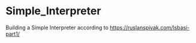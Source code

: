 # Simple_Interpreter
Building a Simple Interpreter according to https://ruslanspivak.com/lsbasi-part1/
